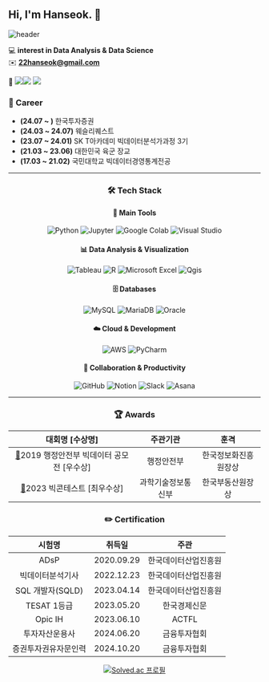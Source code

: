 ## Hi, I'm Hanseok. :wave:  
![header](https://capsule-render.vercel.app/api?type=rect&color=gradient&height=1)  

💻 **interest in Data Analysis & Data Science** <br/>
✉️ **22hanseok@gmail.com** <br/>

🔗 <a href="https://blog.naver.com/2hannseok"><img src="https://img.shields.io/badge/Naver-03C75A?style=flat-square&logo=Naver&logoColor=white"/><a href="https://blog.naver.com/2hannseok"><img src="https://img.shields.io/badge/Blog-03C75A?style=flat-square&logo=Blog&logoColor=white"/></a> <a href="https://www.linkedin.com/in/%ED%95%9C%EC%84%9D-%EC%9D%B4-641689296/"><img src="https://img.shields.io/badge/LinkedIn-0A66C2?style=flat-square&logo=LinkedIn&logoColor=white"/></a>


### 🏢 Career  
- **(24.07 ~      )** 한국투자증권
- **(24.03 ~ 24.07)** 웨슬리퀘스트  
- **(23.07 ~ 24.01)** SK T아카데미 빅데이터분석가과정 3기  
- **(21.03 ~ 23.06)** 대한민국 육군 장교  
- **(17.03 ~ 21.02)** 국민대학교 빅데이터경영통계전공
 
---

<div align="center"> 
   
### 🛠️ Tech Stack  

#### 💪 Main Tools  
![Python](https://img.shields.io/badge/Python-3776AB?style=for-the-badge&logo=Python&logoColor=white)  ![Jupyter](https://img.shields.io/badge/Jupyter-F37626?style=for-the-badge&logo=Jupyter&logoColor=white)  ![Google Colab](https://img.shields.io/badge/GoogleColab-F9AB00?style=for-the-badge&logo=GoogleColab&logoColor=white)  ![Visual Studio](https://img.shields.io/badge/VisualStudio-5C2D91?style=for-the-badge&logo=VisualStudio&logoColor=white)  


#### 📊 Data Analysis & Visualization  
![Tableau](https://img.shields.io/badge/Tableau-E97627?style=for-the-badge&logo=Tableau&logoColor=white)  ![R](https://img.shields.io/badge/R-276DC3?style=for-the-badge&logo=R&logoColor=white)  ![Microsoft Excel](https://img.shields.io/badge/MicrosoftExcel-217346?style=for-the-badge&logo=Microsoft%20Excel&logoColor=white)  ![Qgis](https://img.shields.io/badge/Qgis-589632?style=for-the-badge&logo=Qgis&logoColor=white)  

#### 🗄️ Databases  
![MySQL](https://img.shields.io/badge/MySQL-4479A1?style=for-the-badge&logo=MySQL&logoColor=white)  ![MariaDB](https://img.shields.io/badge/MariaDB-003545?style=for-the-badge&logo=MariaDB&logoColor=white)  ![Oracle](https://img.shields.io/badge/Oracle-F80000?style=for-the-badge&logo=Oracle&logoColor=white)  

#### ☁️ Cloud & Development  
![AWS](https://img.shields.io/badge/AmazonAWS-232F3E?style=for-the-badge&logo=AmazonAWS&logoColor=white)  ![PyCharm](https://img.shields.io/badge/Pycharm-000000?style=for-the-badge&logo=Pycharm&logoColor=white)  

#### 💼 Collaboration & Productivity  
![GitHub](https://img.shields.io/badge/Github-181717?style=for-the-badge&logo=Github&logoColor=white)  ![Notion](https://img.shields.io/badge/Notion-000000?style=for-the-badge&logo=Notion&logoColor=white)  ![Slack](https://img.shields.io/badge/Slack-4A154B?style=for-the-badge&logo=Slack&logoColor=white)  ![Asana](https://img.shields.io/badge/Asana-273347?style=for-the-badge&logo=Asana&logoColor=white)  

</div>  

---

<div align="center"> 

### 🏆 Awards  
| 대회명 [수상명] | 주관기관 | 훈격 |  
| :------: | :------: | :------:  |  
| [📎](https://github.com/Lee-han-seok/Data-Competition/blob/main/%E2%98%85%5B19.08%5D%20%ED%96%89%EC%A0%95%EC%95%88%EC%A0%84%EB%B6%80%20%EB%B9%85%EB%8D%B0%EC%9D%B4%ED%84%B0%20%EB%B6%84%EC%84%9D%20%EA%B3%B5%EB%AA%A8%EC%A0%84/i-Space%20%EC%9E%85%EC%A7%80%EC%84%A0%EC%A0%95_%EB%8B%A4%EC%96%91%ED%95%9C%20%EC%97%B0%EB%A0%B9%EB%8C%80%EA%B0%80%20%EC%9D%B4%EC%9A%A9%EA%B0%80%EB%8A%A5%ED%95%9C%20%EB%AC%B4%EB%8D%94%EC%9C%84%20%EC%89%BC%ED%84%B0(SMG).pdf)2019 행정안전부 빅데이터 공모전 [우수상] | 행정안전부 | 한국정보화진흥원장상 |  
| [📎](https://github.com/Lee-han-seok/Data-Competition/blob/main/%E2%98%85%5B23.12%5D%20%EB%B9%85%EC%BD%98%ED%85%8C%EC%8A%A4%ED%8A%B8%20%ED%94%8C%EB%9E%AB%ED%8F%BC%ED%99%9C%EC%9A%A9%EB%B6%84%EC%95%BC%20%EC%A7%80%EC%A0%95%EC%A3%BC%EC%A0%9C%EB%A6%AC%EA%B7%B8(%EB%B6%80%EB%8F%99%EC%82%B0)/%EC%9A%B0%EB%A6%AC4Lee_%EC%B5%9C%EC%A2%85%EB%B0%9C%ED%91%9C%EC%9E%90%EB%A3%8C.pdf)2023 빅콘테스트 [최우수상] | 과학기술정보통신부 | 한국부동산원장상 |  


### ✏️ Certification  
| 시험명 | 취득일 | 주관 |  
| :------: | :------: | :------: |  
| ADsP | 2020.09.29 | 한국데이터산업진흥원 |  
| 빅데이터분석기사 | 2022.12.23 | 한국데이터산업진흥원 |  
| SQL 개발자(SQLD) | 2023.04.14 | 한국데이터산업진흥원 |  
| TESAT 1등급 | 2023.05.20 | 한국경제신문 |
| Opic IH | 2023.06.10 | ACTFL |
| 투자자산운용사 | 2024.06.20 | 금융투자협회 |
| 증권투자권유자문인력 | 2024.10.20 | 금융투자협회 |  

[![Solved.ac 프로필](http://mazassumnida.wtf/api/v2/generate_badge?boj=onestone0311)](https://solved.ac/onestone0311)  
